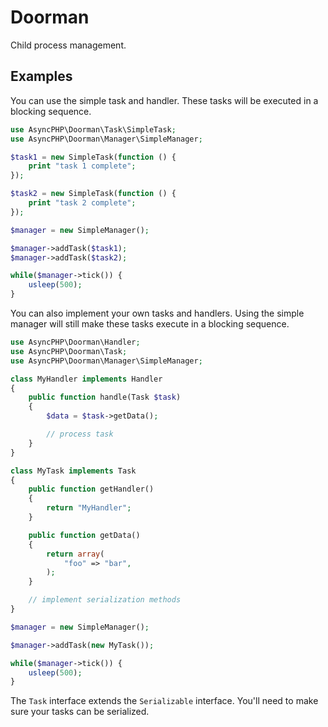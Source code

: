 # Doorman

Child process management.

## Examples

You can use the simple task and handler. These tasks will be executed in a blocking sequence.

```php
use AsyncPHP\Doorman\Task\SimpleTask;
use AsyncPHP\Doorman\Manager\SimpleManager;

$task1 = new SimpleTask(function () {
    print "task 1 complete";
});

$task2 = new SimpleTask(function () {
    print "task 2 complete";
});

$manager = new SimpleManager();

$manager->addTask($task1);
$manager->addTask($task2);

while($manager->tick()) {
    usleep(500);
}
```

You can also implement your own tasks and handlers. Using the simple manager will still make these tasks execute in a blocking sequence.

```php
use AsyncPHP\Doorman\Handler;
use AsyncPHP\Doorman\Task;
use AsyncPHP\Doorman\Manager\SimpleManager;

class MyHandler implements Handler
{
    public function handle(Task $task)
    {
        $data = $task->getData();

        // process task
    }
}

class MyTask implements Task
{
    public function getHandler()
    {
        return "MyHandler";
    }

    public function getData()
    {
        return array(
            "foo" => "bar",
        );
    }

    // implement serialization methods
}

$manager = new SimpleManager();

$manager->addTask(new MyTask());

while($manager->tick()) {
    usleep(500);
}
```

The `Task` interface extends the `Serializable` interface. You'll need to make sure your tasks can be serialized.
